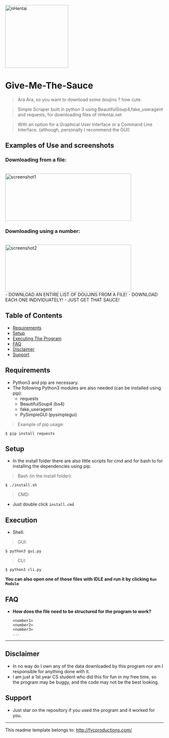 <a href="nHentai logo"><img src="https://pbs.twimg.com/profile_images/733172726731415552/8P68F-_I_400x400.jpg" width="200" height="200" title="nHentai" alt="nHentai"></a>

# Give-Me-The-Sauce

> Ara Ara, so you want to download some doujins ? how cute.

> Simple Scraper built in python 3 using BeautifulSoup4,fake_useragent and requests, for downloading files of nHentai.net

> With an option for a Graphical User Interface or a Command Line Interface. (although, personally I recommend the GUI)

## Examples of Use and screenshots

### Downloading from a file:
<br>
<a href="screenshot1"><img src="https://i.imgur.com/QvS5Xzw.png" width="400" height="150" alt="screenshot1"></a>

### Downloading using a number:
<br>
<a href="screenshot2"><img src="https://i.imgur.com/JzHeSmS.png" width="400" height="150" alt="screenshot2"></a>
<br>
- DOWNLOAD AN ENTIRE LIST OF DOUJINS FROM A FILE!
- DOWNLOAD EACH ONE INDIVIDUATELY!
- JUST GET THAT SAUCE!


## Table of Contents

- [Requirements](#requirements)
- [Setup](#setup)
- [Executing The Program](#execution)
- [FAQ](#faq)
- [Disclaimer](#disclaimer)
- [Support](#support)


## Requirements

- Python3 and pip are necessary.
- The following Python3 modules are also needed (can be installed using pip):
  - requests
  - BeautifulSoup4 (bs4)
  - fake_useragent
  - PySimpleGUI (pysimplegui)
 
 > Example of pip usage:
 ```shell
$ pip install requests
```

## Setup

- In the install folder there are also little scripts for cmd and for bash to for installing the dependencies using pip.

> Bash (in the install folder):
```shell
$ ./install.sh
```
> CMD:
  - Just double click `install.cmd`

## Execution

- Shell:
> GUI:
```shell
$ python3 gui.py
```
> CLI:
```shell
$ python3 cli.py
```
**You can also open one of those files with IDLE and run it by clicking `Run Module`**

## FAQ

- **How does the file need to be structured for the program to work?**
    ```text
    <number1>
    <number2>
    <number3>
    ...
    ```
---

## Disclaimer

- In no way do I own any of the data downloaded by this program nor am I responsible for anything done with it.
- I am just a 1st year CS student who did this for fun in my free time, so the program may be buggy, and the code may not be the best looking.

## Support

- Just star on the repository if you used the program and it worked for you.

---

This readme template belongs to: http://fvcproductions.com/
